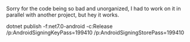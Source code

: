 Sorry for the code being so bad and unorganized, I had to work on it in parallel with another project, but hey it works.


dotnet publish -f:net7.0-android -c:Release /p:AndroidSigningKeyPass=199410 /p:AndroidSigningStorePass=199410
